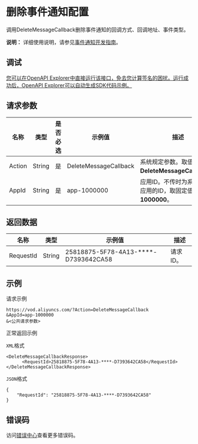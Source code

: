 # 删除事件通知配置

调用DeleteMessageCallback删除事件通知的回调方式、回调地址、事件类型。

**说明：** 详细使用说明，请参见[事件通知开发指南](~~55627~~)。

## 调试

[您可以在OpenAPI Explorer中直接运行该接口，免去您计算签名的困扰。运行成功后，OpenAPI Explorer可以自动生成SDK代码示例。](https://api.aliyun.com/#product=vod&api=DeleteMessageCallback&type=RPC&version=2017-03-21)

## 请求参数

|名称|类型|是否必选|示例值|描述|
|--|--|----|---|--|
|Action|String|是|DeleteMessageCallback|系统规定参数。取值：**DeleteMessageCallback**。 |
|AppId|String|是|app-1000000|应用ID。不传时为系统默认应用的ID，取固定值：**app-1000000**。 |

## 返回数据

|名称|类型|示例值|描述|
|--|--|---|--|
|RequestId|String|25818875-5F78-4A13-\*\*\*\*-D7393642CA58|请求ID。 |

## 示例

请求示例

```
https://vod.aliyuncs.com/?Action=DeleteMessageCallback
&AppId=app-1000000
&<公共请求参数>
```

正常返回示例

`XML`格式

```
<DeleteMessageCallbackResponse>
      <RequestId>25818875-5F78-4A13-****-D7393642CA58</RequestId>
</DeleteMessageCallbackResponse>
```

`JSON`格式

```
{
    "RequestId": "25818875-5F78-4A13-****-D7393642CA58"
}
```

## 错误码

访问[错误中心](https://error-center.aliyun.com/status/product/vod)查看更多错误码。

